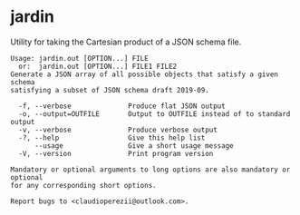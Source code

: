 # jardin

Utility for taking the Cartesian product of a JSON schema file.

    Usage: jardin.out [OPTION...] FILE
      or:  jardin.out [OPTION...] FILE1 FILE2
    Generate a JSON array of all possible objects that satisfy a given schema
    satisfying a subset of JSON schema draft 2019-09.

      -f, --verbose              Produce flat JSON output
      -o, --output=OUTFILE       Output to OUTFILE instead of to standard output
      -v, --verbose              Produce verbose output
      -?, --help                 Give this help list
          --usage                Give a short usage message
      -V, --version              Print program version

    Mandatory or optional arguments to long options are also mandatory or optional
    for any corresponding short options.

    Report bugs to <claudioperezii@outlook.com>.
 


